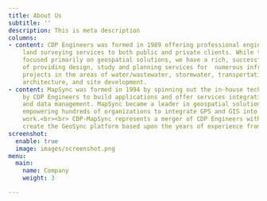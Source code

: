 ```yaml
---
title: About Us
subtitle: ''
description: This is meta description
columns:
- content: CDP Engineers was formed in 1989 offering professional engineering and
    land surveying services to both public and private clients. While today we are
    focused primarily on geospatial solutions, we have a rich, successful history
    of providing design, study and planning services for  numerous infrastructure
    projects in the areas of water/wastewater, stormwater, transportation, landscape
    architecture, and site development.
- content: MapSync was formed in 1994 by spinning out the in-house technology used
    by CDP Engineers to build applications and offer services integrating GPS, GIS
    and data management. MapSync became a leader in geospatial solutions and services
    empowering hundreds of organizations to integrate GPS and GIS into their everyday
    work.<br><br> CDP-MapSync represents a merger of CDP Engineers with MapSync to
    create the GeoSync platform based upon the years of experience from both companies.
screenshot:
  enable: true
  image: images/screenshot.png
menu:
  main:
    name: Company
    weight: 3

---
```

